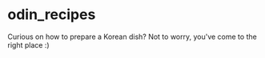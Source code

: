 # odin_recipes
Curious on how to prepare a Korean dish? Not to worry, you've come to the right place :)
